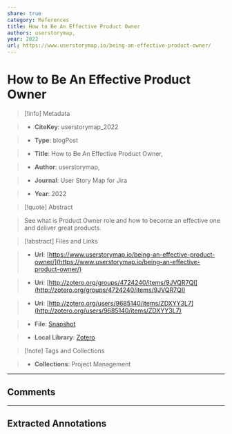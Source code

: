 ```yaml
---  
share: true  
category: References  
title: How to Be An Effective Product Owner  
authors: userstorymap,  
year: 2022  
url: https://www.userstorymap.io/being-an-effective-product-owner/  
---  
```

  
# How to Be An Effective Product Owner  
  
> [!info] Metadata  
> - **CiteKey**: userstorymap_2022  
> - **Type**: blogPost  
> - **Title**: How to Be An Effective Product Owner,   
> - **Author**: userstorymap,  
> - **Journal**: User Story Map for Jira   
> - **Year**: 2022   
  
> [!quote] Abstract  
> See what is Product Owner role and how to become an effective one and deliver great products.  
  
> [!abstract] Files and Links  
> - **Url**: [https://www.userstorymap.io/being-an-effective-product-owner/](https://www.userstorymap.io/being-an-effective-product-owner/)  
> - **Uri**: [http://zotero.org/groups/4724240/items/9JVQR7QI](http://zotero.org/groups/4724240/items/9JVQR7QI)  
> - **Uri**: [http://zotero.org/users/9685140/items/ZDXYY3L7](http://zotero.org/users/9685140/items/ZDXYY3L7)  
> - **File**: [Snapshot](file:///Users/jan/Zotero/storage/BPQZKMNM/being-an-effective-product-owner.html)  
> - **Local Library**: [Zotero]((zotero://select/library/items/ZDXYY3L7))  
  
> [!note] Tags and Collections  
> - **Collections**: Project Management  
  
----  
  
## Comments  
  
  
  
----  
  
## Extracted Annotations  
  
